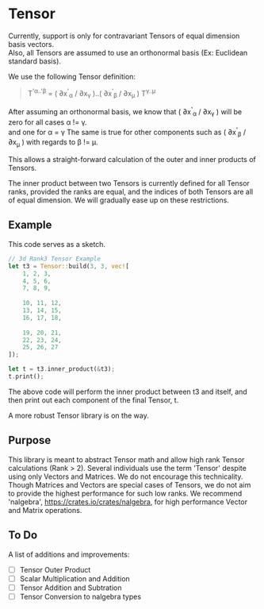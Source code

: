 # Tensor

Currently, support is only for contravariant Tensors of equal dimension basis vectors.<br/>
Also, all Tensors are assumed to use an orthonormal basis (Ex: Euclidean standard basis).

We use the following Tensor definition:<br/>
>T<sup>'α..'β</sup> = ( ∂x<sup>'</sup><sub>α</sub> / ∂x<sub>γ</sub> )..(  ∂x<sup>'</sup><sub>β</sub> / ∂x<sub>μ</sub> ) T<sup>γ..μ</sup>

After assuming an orthonormal basis, we know that ( ∂x<sup>'</sup><sub>α</sub> / ∂x<sub>γ</sub> ) will be zero for all cases α != γ.<br/> and one for α = γ
The same is true for other components such as ( ∂x<sup>'</sup><sub>β</sub> / ∂x<sub>μ</sub> ) with regards to β != μ.

This allows a straight-forward calculation of the outer and inner products of Tensors.

The inner product between two Tensors is currently defined for all Tensor ranks, provided the ranks are equal, and the indices of both Tensors are all of equal dimension.  We will gradually ease up on these restrictions.

## Example
This code serves as a sketch.<br/>


```rust
// 3d Rank3 Tensor Example
let t3 = Tensor::build(3, 3, vec![
    1, 2, 3,
    4, 5, 6,
    7, 8, 9,
    
    10, 11, 12,
    13, 14, 15,
    16, 17, 18,
    
    19, 20, 21,
    22, 23, 24,
    25, 26, 27
]);

let t = t3.inner_product(&t3);
t.print();
```

The above code will perform the inner product between t3 and itself, and then print out each component of the final Tensor, t.


A more robust Tensor library is on the way.

## Purpose

This library is meant to abstract Tensor math and allow high rank Tensor calculations (Rank > 2).  Several individuals use the term 'Tensor' despite using only Vectors and Matrices.  We do not encourage this technicality.  Though Matrices and Vectors are special cases of Tensors, we do not aim to provide the highest performance for such low ranks.  We recommend 'nalgebra', https://crates.io/crates/nalgebra, for high performance Vector and Matrix operations.

## To Do

A list of additions and improvements:

* [ ] Tensor Outer Product
* [ ] Scalar Multiplication and Addition
* [ ] Tensor Addition and Subtration
* [ ] Tensor Conversion to nalgebra types
